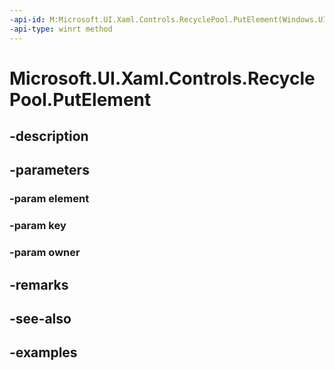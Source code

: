 ```yaml
---
-api-id: M:Microsoft.UI.Xaml.Controls.RecyclePool.PutElement(Windows.UI.Xaml.UIElement,System.String,Windows.UI.Xaml.UIElement)
-api-type: winrt method
---
```


<!-- Method syntax.
public void RecyclePool.PutElement(UIElement element, String key, UIElement owner)
-->

# Microsoft.UI.Xaml.Controls.RecyclePool.PutElement

## -description

## -parameters
### -param element

### -param key

### -param owner

## -remarks

## -see-also

## -examples

